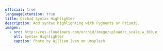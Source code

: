 ```yaml
---
official: true
languageExtension: true
title: Orchid Syntax Highlighter
description: Add syntax highlighting with Pygments or PrismJS.
images:
  - src: http://res.cloudinary.com/orchid/image/upload/c_scale,w_300,e_blur:150/v1524973700/plugins/syntaxhighlighter.jpg
    alt: Syntax Highlighter
    caption: Photo by William Iven on Unsplash
---
```

